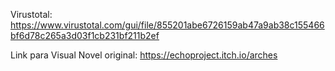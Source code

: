 Virustotal: https://www.virustotal.com/gui/file/855201abe6726159ab47a9ab38c155466bf6d78c265a3d03f1cb231bf211b2ef


Link para Visual Novel original: https://echoproject.itch.io/arches
